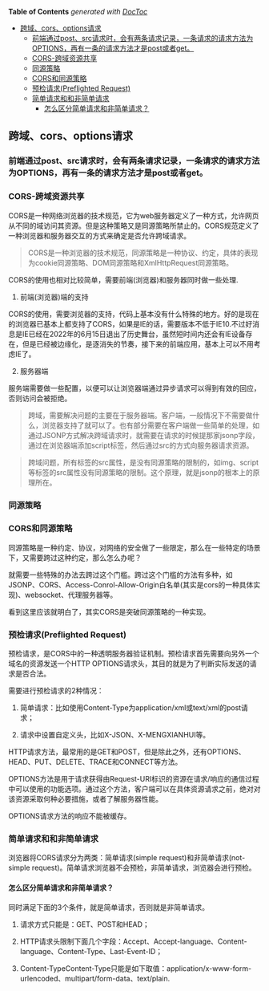 <!-- START doctoc generated TOC please keep comment here to allow auto update -->
<!-- DON'T EDIT THIS SECTION, INSTEAD RE-RUN doctoc TO UPDATE -->
**Table of Contents**  *generated with [DocToc](https://github.com/thlorenz/doctoc)*

- [跨域、cors、options请求](#%E8%B7%A8%E5%9F%9Fcorsoptions%E8%AF%B7%E6%B1%82)
  - [前端通过post、src请求时，会有两条请求记录，一条请求的请求方法为OPTIONS，再有一条的请求方法才是post或者get。](#%E5%89%8D%E7%AB%AF%E9%80%9A%E8%BF%87postsrc%E8%AF%B7%E6%B1%82%E6%97%B6%E4%BC%9A%E6%9C%89%E4%B8%A4%E6%9D%A1%E8%AF%B7%E6%B1%82%E8%AE%B0%E5%BD%95%E4%B8%80%E6%9D%A1%E8%AF%B7%E6%B1%82%E7%9A%84%E8%AF%B7%E6%B1%82%E6%96%B9%E6%B3%95%E4%B8%BAoptions%E5%86%8D%E6%9C%89%E4%B8%80%E6%9D%A1%E7%9A%84%E8%AF%B7%E6%B1%82%E6%96%B9%E6%B3%95%E6%89%8D%E6%98%AFpost%E6%88%96%E8%80%85get)
  - [CORS-跨域资源共享](#cors-%E8%B7%A8%E5%9F%9F%E8%B5%84%E6%BA%90%E5%85%B1%E4%BA%AB)
  - [同源策略](#%E5%90%8C%E6%BA%90%E7%AD%96%E7%95%A5)
  - [CORS和同源策略](#cors%E5%92%8C%E5%90%8C%E6%BA%90%E7%AD%96%E7%95%A5)
  - [预检请求(Preflighted Request)](#%E9%A2%84%E6%A3%80%E8%AF%B7%E6%B1%82preflighted-request)
  - [简单请求和和非简单请求](#%E7%AE%80%E5%8D%95%E8%AF%B7%E6%B1%82%E5%92%8C%E5%92%8C%E9%9D%9E%E7%AE%80%E5%8D%95%E8%AF%B7%E6%B1%82)
    - [怎么区分简单请求和非简单请求？](#%E6%80%8E%E4%B9%88%E5%8C%BA%E5%88%86%E7%AE%80%E5%8D%95%E8%AF%B7%E6%B1%82%E5%92%8C%E9%9D%9E%E7%AE%80%E5%8D%95%E8%AF%B7%E6%B1%82)

<!-- END doctoc generated TOC please keep comment here to allow auto update -->

## 跨域、cors、options请求

### 前端通过post、src请求时，会有两条请求记录，一条请求的请求方法为OPTIONS，再有一条的请求方法才是post或者get。

### CORS-跨域资源共享

CORS是一种网络浏览器的技术规范，它为web服务器定义了一种方式，允许网页从不同的域访问其资源。但是这种策略又是同源策略所禁止的。CORS规范定义了一种浏览器和服务器交互的方式来确定是否允许跨域请求。

> CORS是一种浏览器的技术规范，同源策略是一种协议、约定，具体的表现为cookie同源策略、DOM同源策略和XmlHttpRequest同源策略。

CORS的使用也相对比较简单，需要前端(浏览器)和服务器同时做一些处理.

1. 前端(浏览器)端的支持

CORS的使用，需要浏览器的支持，代码上基本没有什么特殊的地方。好的是现在的浏览器已基本上都支持了CORS，如果是IE的话，需要版本不低于IE10.不过好消息是IE已经在2022年的6月15日退出了历史舞台，虽然短时间内还会有IE设备存在，但是已经被边缘化，是逐消失的节奏，接下来的前端应用，基本上可以不用考虑IE了。

2. 服务器端

服务端需要做一些配置，以便可以让浏览器端通过异步请求可以得到有效的回应，否则访问会被拒绝。

> 跨域，需要解决问题的主要在于服务器端。客户端，一般情况下不需要做什么，浏览器支持了就可以了。也有部分需要在客户端做一些简单的处理，如通过JSONP方式解决跨域请求时，就需要在请求的时候提那家jsonp字段，通过在浏览器端添加script标签，然后通过src的方式向服务器请求资源。

> 跨域问题，所有标签的src属性，是没有同源策略的限制的，如img、script等标签的src属性没有同源策略的限制。这个原理，就是jsonp的根本上的原理所在。

### 同源策略


### CORS和同源策略

同源策略是一种约定、协议，对网络的安全做了一些限定，那么在一些特定的场景下，又需要跨过这种约定，那么怎么办呢？

就需要一些特殊的办法去跨过这个门槛。跨过这个门槛的方法有多种，如JSONP、CORS、Access-Conrol-Allow-Origin白名单(其实是cors的一种具体实现)、websocket、代理服务器等。

看到这里应该就明白了，其实CORS是突破同源策略的一种实现。

### 预检请求(Preflighted Request)

预检请求，是CORS中的一种透明服务器验证机制。预检请求首先需要向另外一个域名的资源发送一个HTTP OPTIONS请求头，其目的就是为了判断实际发送的请求是否合法。

需要进行预检请求的2种情况：

1. 简单请求：比如使用Content-Type为application/xml或text/xml的post请求；

2. 请求中设置自定义头，比如X-JSON、X-MENGXIANHUI等。

HTTP请求方法，最常用的是GET和POST，但是除此之外，还有OPTIONS、HEAD、PUT、DELETE、TRACE和CONNECT等方法。

OPTIONS方法是用于请求获得由Request-URI标识的资源在请求/响应的通信过程中可以使用的功能选项。通过这个方法，客户端可以在具体资源请求之前，绝对对该资源采取何种必要措施，或者了解服务器性能。

OPTIONS请求方法的响应不能被缓存。

### 简单请求和和非简单请求

浏览器将CORS请求分为两类：简单请求(simple request)和非简单请求(not-simple request)。简单请求浏览器不会预检，非简单请求，浏览器会进行预检。

#### 怎么区分简单请求和非简单请求？

同时满足下面的3个条件，就是简单请求，否则就是非简单请求。

1. 请求方式只能是：GET、POST和HEAD；

2. HTTP请求头限制下面几个字段：Accept、Accept-language、Content-language、Content-Type、Last-Event-ID；

3. Content-TypeContent-Type只能是如下取值：application/x-www-form-urlencoded、multipart/form-data、text/plain.

